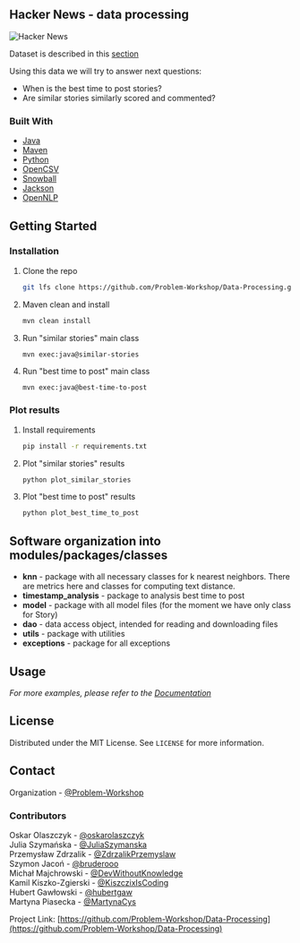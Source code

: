 


<!-- ABOUT THE PROJECT -->
## Hacker News - data processing

![Hacker News](https://upload.wikimedia.org/wikipedia/commons/a/ac/Hacker_News.png) 

Dataset is described in this [section](https://example.com)

Using this data we will try to answer next questions:
* When is the best time to post stories?
* Are similar stories similarly scored and commented?



### Built With
* [Java](https://java.com/pl/)
* [Maven](https://maven.apache.org)
* [Python](https://www.python.org)
* [OpenCSV](http://opencsv.sourceforge.net)
* [Snowball](https://snowballstem.org)
* [Jackson](https://github.com/FasterXML/jackson)
* [OpenNLP](https://opennlp.apache.org)


<!-- GETTING STARTED -->
## Getting Started

### Installation

1. Clone the repo
   ```sh
   git lfs clone https://github.com/Problem-Workshop/Data-Processing.git
   ```
2. Maven clean and install
   ```sh
   mvn clean install
   ```
3. Run "similar stories" main class
   ```sh
   mvn exec:java@similar-stories
   ```
4. Run "best time to post" main class
    ```JS
    mvn exec:java@best-time-to-post
    ```

### Plot results

1. Install requirements
   ```sh
   pip install -r requirements.txt
   ```
2. Plot "similar stories" results
   ```sh
   python plot_similar_stories
   ```
3. Plot "best time to post" results
   ```sh
   python plot_best_time_to_post
   ```

## Software organization into modules/packages/classes
* **knn** - package with all necessary classes for k nearest neighbors. There are metrics here and classes for computing text distance. 
* **timestamp_analysis** - package to analysis best time to post 
* **model** - package with all model files (for the moment we have only class for Story)
* **dao** - data access object, intended for reading and downloading files
* **utils** - package with utilities
* **exceptions** - package for all exceptions 

<!-- USAGE EXAMPLES -->
## Usage


_For more examples, please refer to the [Documentation](https://example.com)_


<!-- LICENSE -->
## License

Distributed under the MIT License. See `LICENSE` for more information.



<!-- CONTACT -->
## Contact

Organization - [@Problem-Workshop](https://github.com/Problem-Workshop) <br/>

### Contributors
Oskar Olaszczyk - [@oskarolaszczyk](https://github.com/oskarolaszczyk) <br/>
Julia Szymańska - [@JuliaSzymanska](https://github.com/JuliaSzymanska) <br/>
Przemysław Zdrzalik - [@ZdrzalikPrzemyslaw](https://github.com/ZdrzalikPrzemyslaw) <br/>
Szymon Jacoń - [@bruderooo](https://github.com/bruderooo) <br/>
Michał Majchrowski - [@DevWithoutKnowledge](https://github.com/DevWithoutKnowledge) <br/>
Kamil Kiszko-Zgierski - [@KiszczixIsCoding](https://github.com/KiszczixIsCoding) <br/>
Hubert Gawłowski - [@hubertgaw](https://github.com/hubertgaw) <br/>
Martyna Piasecka - [@MartynaCys](https://github.com/MartynaCys) <br/>

Project Link: [https://github.com/Problem-Workshop/Data-Processing](https://github.com/Problem-Workshop/Data-Processing)





